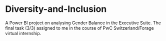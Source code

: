 # Diversity-and-Inclusion
A Power BI project on analysing Gender Balance in the Executive Suite. The final task (3/3) assigned to me in the course of PwC Switzerland/Forage virtual internship.
